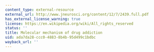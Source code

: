 ```yaml
---
content_type: external-resource
external_url: http://www.jneurosci.org/content/12/7/2439.full.pdf
has_external_license_warning: true
license: https://en.wikipedia.org/wiki/All_rights_reserved
status: ''
title: Molecular mechanism of drug addiction
uid: ada7da28-ccc0-4883-8b4b-95d499c1bdbc
wayback_url: ''
---
```

